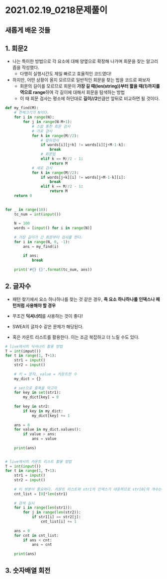 # 2021.02.19_0218문제풀이





## 새롭게 배운 것들



## 1. 회문2

+ 나는 특이한 방법으로 각 요소에 대해 양옆으로 확장해 나가며 회문을 찾는 알고리즘을 작성했다.
  + 다행히 실행시간도 제일 빠르고 효율적인 코드였다!
+ 하지만, 어떤 상황이 올지 모르므로 일반적인 회문을 찾는 법을 코드로 짜보자
  + 회문의 길이를 모르므로 회문이 **가장 길 때(len(string))부터 짧을 때(1)까지를 역으로 range**하여 각 길이에 대해서 회문을 탐색하는 방법
  + 이 때 회문 검사는 평소에 하던대로 **길이//2**만큼만 앞뒤로 비교하면 될 것이다.

```python
def my_find(M):
    # 전체크기가 N이다.
    for i in range(N):
        for j in range(N-M+1):
            # 스왑 통한 회문 검사
            # 가로 검사
            for k in range(M//2):
                # 앞뒤검사
                if words[i][j+k] != words[i][j+M-1-k]:
                    break
                # 회문임
                elif k == M//2 - 1:
                    return M
            # 세로 검사
            for k in range(M//2):
                if words[j+k][i] != words[j+M-1-k][i]:
                    break
                elif k == M//2 - 1:
                    return M
    return 0
 
 
for _ in range(10):
    tc_num = int(input())
 
    N = 100
    words = [input() for i in range(N)]
 
    # 가장 길이가 긴 회문부터 검사를 한다.
    for i in range(N, 0, -1):
        ans = my_find(i)
 
        if ans:
            break
 
    print('#{} {}'.format(tc_num, ans))
```





## 2. 글자수

+ 패턴 찾기에서 요소 하나하나를 찾는 것 같은 경우, **즉 요소 하나하나를 인덱스나 패턴처럼 사용해야 할 경우**

+ 무조건 **딕셔너리**를 사용하는 것이 좋다!
+ SWEA의 글자수 같은 문제가 해당된다.
+ 혹은 카운트 리스트를 활용한다. 이는 조금 복잡하고 더 느릴 수도 있다.

```python
# live에서의 딕셔너리 활용 방법
T = int(imput())
for t in range(1, T+1):
    str1 = input()
    str2 = input()
    
    # 키 = 문자, value = 카운트한 수
    my_dict = {}
    
    # set으로 중복을 막고자
    for key in set(str1):
        my_dict[key] = 0
    
    for key in str2:
        if key in my_dict:
            my_dict[key] += 1
    
    ans = 0
    for value in my_dict.values():
        if value > ans:
            ans = value
    
    print(ans)
    

# live에서의 카운트 리스트 활용 방법
T = int(input())
for t in range(1, T+1):
    str1 = input()
    str2 = input()
    
    # 이 부분이 중요하다. 카운트 리스트와 str1의 인덱스가 대응하므로 str[0]의 개수는 cnt_list[0]이다.
    cnt_list = [0]*len(str1)
    
    # 검색 실시
    for i in range(len(str1)):
        for j in range(len(str2)):
            if str1[i] == str2[j]:
                cnt_list[i] += 1
    
    ans = 0
    for cnt in cnt_list:
        if ans < cnt:
            ans = cnt
    
    print(ans)
```







## 3. 숫자배열 회전

